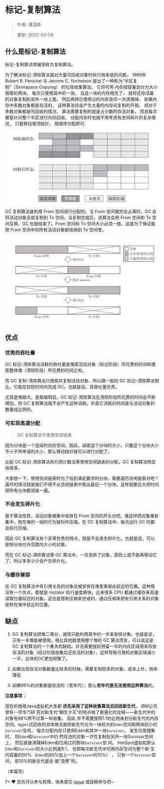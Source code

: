 # 标记-复制算法

> 作者: 潘深练
>
> 更新: 2022-03-09

## 什么是标记-复制算法

标记-复制算法常被简称为复制算法。

为了解决标记-清除算法面对大量可回收对象时执行效率低的问题， 1969年 Robert R. Fenichel 与 Jerome C. Yochelson 提出了一种称为“半区复制”（Semispace Copying） 的垃圾收集算法， 它将可用 内存按容量划分为大小相等的两块， 每次只使用其中的一块。 当这一块的内存用完了， 就将还存活着 的对象复制到另外一块上面， 然后再把已使用过的内存空间一次清理掉。 如果内存中多数对象都是存活的， 这种算法将会产生大量的内存间复制的开销， 但对于多数对象都是可回收的情况， 算法需要复制的就是占少数的存活对象， 而且每次都是针对整个半区进行内存回收， 分配内存时也就不用考虑有空间碎片的复杂情况， 只要移动堆顶指针， 按顺序分配即可.

![03-mark-copying-001](../_media/image/03-mark-copying/03-mark-copying-001.png)

GC 复制算法是利用 From 空间进行分配的。当 From 空间被完全占满时，GC 会将活动对象全部复制到 To 空间。当复制完成后，该算法会把 From 空间和 To 空间互换，GC 也就结束了。From 空间和 To 空间大小必须一致。这是为了保证能把 From 空间中的所有活动对象都收纳到 To 空间里。

![03-mark-copying-002](../_media/image/03-mark-copying/03-mark-copying-002.png)

## 优点

### 优秀的吞吐量

GC 标记-清除算法消耗的吞吐量是搜索活动对象（标记阶段）所花费的时间和搜索整体堆（清除阶段）所花费的时间之和。

而 GC 复制-清除算法只搜索并复制活动对象，所以跟一般的 GC 标记-清除算法相比，它能在较短时间内完成 GC。也就是说，其吞吐量优秀。

尤其是堆越大，差距越明显。GC 标记-清除算法在清除阶段所花费的时间会不断增加，但 GC 复制算法就不会产生这种消耗。毕竟它消耗的时间是与活动对象的数量成比例的。

### 可实现高速分配

> GC 复制算法不使用空闲链表

因为分块是一个连续的内存空间。因此，调查这个分块的大小，只要这个分块大小不小于所申请的大小，那么移动指针就可以进行分配了。

比起 GC 标记-清除算法和引用计数法等使用空闲链表的分配，GC 复制算法明显快得多。

大家想一下，使用空闲链表时为了找到满足要求的分块，需要遍历空闲链表对吧？最坏的情况就是我们不得不从空闲链表中取出最后一个分块，这样就要花大把时间把所有分块都调查一遍。

### 不会发生碎片化

基于算法性质，活动对象被集中安排在 From 空间的开头对吧。像这样把对象重新集中，放在堆的一端的行为就叫作压缩。在 GC 复制算法中，每次运行 GC 时都会执行压缩。

因此 GC 复制算法有个非常优秀的特点，就是不会发生碎片化。也就是说，可以安排分块允许范围内大小的对象。

而在 GC 标记-清除算法等 GC 算法中，一旦安排了对象，原则上就不能再移动它了，所以多多少少会产生碎片化。

### 与缓存兼容

在 GC 复制算法中有引用关系的对象会被安排在堆里离彼此较近的位置。这种情况有一个优点，那就是 mutator 执行速度极快。近来很多 CPU 都通过缓存来高速读取位置较近的对象。这也是借助压缩来完成的，通过压缩来把有引用关系的对象安排在堆中较近的位置。

## 缺点

1. GC 复制算法把堆二等分，通常只能利用其中的一半来安排对象。也就是说，只有一半堆能被使用。相比其他能使用整个堆的 GC 算法而言，可以说这是 GC 复制算法的一个重大的缺陷。并且需要提前预留一半的内存区域用来存放存活的对象（经过垃圾收集后还存活的对象），这样导致可用的对象区域减小一半，总体的GC更加频繁了。

2. 如果出现存活对象数量比较多的时候，需要复制较多的对象，成本上升，效率降低

3. 如果99%的对象都是存活的（老年代），那么**老年代是无法使用这种算法**的。
 

**注意事项：**

现在的商用Java虚拟机大多都 **优先采用了这种收集算法去回收新生代**， IBM公司曾有一项专门研 究对新生代“朝生夕灭”的特点做了更量化的诠释——新生代中的对象有98%熬不过第一轮收集。 因此 并不需要按照1∶1的比例来划分新生代的内存空间。`Appel`式回收的具体做法是把新生代分为一块较大的`Eden`空间和两块较小的 `Survivor`空间， 每次分配内存只使用Eden和其中一块`Survivor`。 发生垃圾搜集时， 将`Eden`和`Survivor`中仍 然存活的对象一次性复制到另外一块Survivor空间上， 然后直接清理掉Eden和已用过的那块`Survivor`空 间。 HotSpot虚拟机默认`Eden`和`Survivor`的大小比例是8∶1， 也即每次新生代中可用内存空间为整个新 生代容量的90%（`Eden`的80%加上一个`Survivor`的10%） ， 只有一个`Survivor`空间， 即10%的新生代是会 被“浪费”的。

（本篇完）

?> ❤️ 您也可以参与梳理，快来提交 [issue](https://github.com/senlypan/jvm-docs/issues) 或投稿参与吧~